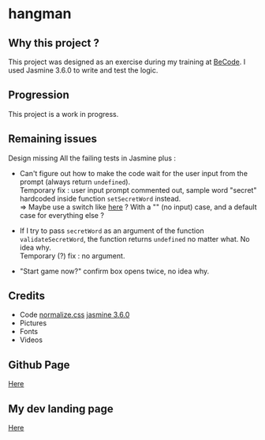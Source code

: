 # hangman

## Why this project ?

This project was designed as an exercise during my training at [BeCode](https://becode.org/). I used Jasmine 3.6.0 to write and test the logic.

## Progression

This project is a work in progress.

## Remaining issues

Design missing
All the failing tests in Jasmine plus :

- Can't figure out how to make the code wait for the user input from the prompt (always return `undefined`).  
  Temporary fix : user input prompt commented out, sample word "secret" hardcoded inside function `setSecretWord` instead.  
  => Maybe use a switch like [here](https://www.w3schools.com/jsref/met_win_prompt.asp) ? With a "" (no input) case, and a default case for everything else ?

- If I try to pass `secretWord` as an argument of the function `validateSecretWord`, the function returns `undefined` no matter what. No idea why.  
  Temporary (?) fix : no argument.

- "Start game now?" confirm box opens twice, no idea why.

## Credits

- Code
  [normalize.css](https://github.com/necolas/normalize.css/blob/master/README.md)
  [jasmine 3.6.0](https://jasmine.github.io/)
- Pictures
- Fonts
- Videos

## Github Page

[Here](https://massartval.github.io/hangman)

## My dev landing page

[Here](https://massartval.github.io/)
